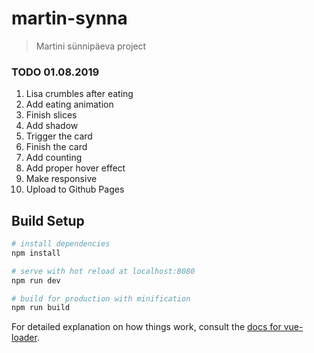 # martin-synna

> Martini sünnipäeva project

### TODO 01.08.2019

1. Lisa crumbles after eating
2. Add eating animation
3. Finish slices
4. Add shadow
5. Trigger the card
6. Finish the card
7. Add counting
8. Add proper hover effect
9. Make responsive
10. Upload to Github Pages


## Build Setup

``` bash
# install dependencies
npm install

# serve with hot reload at localhost:8080
npm run dev

# build for production with minification
npm run build
```

For detailed explanation on how things work, consult the [docs for vue-loader](http://vuejs.github.io/vue-loader).
